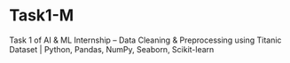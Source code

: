 # Task1-M
Task 1 of AI &amp; ML Internship – Data Cleaning &amp; Preprocessing using Titanic Dataset | Python, Pandas, NumPy, Seaborn, Scikit-learn
